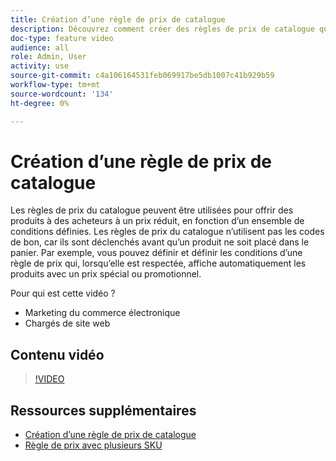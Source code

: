 ```yaml
---
title: Création d’une règle de prix de catalogue
description: Découvrez comment créer des règles de prix de catalogue qui proposent des produits à des acheteurs à un prix réduit en fonction d’un ensemble de conditions définies.
doc-type: feature video
audience: all
role: Admin, User
activity: use
source-git-commit: c4a106164531feb069917be5db1007c41b929b59
workflow-type: tm+mt
source-wordcount: '134'
ht-degree: 0%

---
```


# Création d’une règle de prix de catalogue

Les règles de prix du catalogue peuvent être utilisées pour offrir des produits à des acheteurs à un prix réduit, en fonction d’un ensemble de conditions définies. Les règles de prix du catalogue n’utilisent pas les codes de bon, car ils sont déclenchés avant qu’un produit ne soit placé dans le panier. Par exemple, vous pouvez définir et définir les conditions d’une règle de prix qui, lorsqu’elle est respectée, affiche automatiquement les produits avec un prix spécial ou promotionnel.

Pour qui est cette vidéo ?

- Marketing du commerce électronique
- Chargés de site web

## Contenu vidéo

>[!VIDEO](https://video.tv.adobe.com/v/343834?quality=12&learn=on)

## Ressources supplémentaires

- [Création d’une règle de prix de catalogue](https://docs.magento.com/user-guide/marketing/price-rules-catalog-create.html)
- [Règle de prix avec plusieurs SKU](https://docs.magento.com/user-guide/marketing/price-rule-multiple-sku.html)
